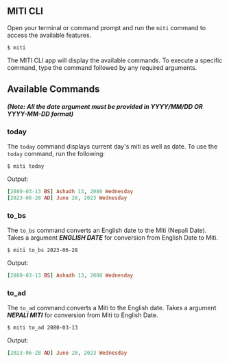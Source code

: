 
## MITI CLI
Open your terminal or command prompt and run the `miti` command to access the available features.

    $ miti

The MITI CLI app will display the available commands. To execute a specific command, type the command followed by any required arguments.

## Available Commands

#### ***(Note: All the date argument must be provided in YYYY/MM/DD OR YYYY-MM-DD format)***

### **today**

The `today` command displays current day's miti as well as date. To use the `today` command, run the following:

    $ miti today

Output:
```ruby
[2080-03-13 BS] Ashadh 13, 2080 Wednesday
[2023-06-28 AD] June 28, 2023 Wednesday

```
### **to_bs**
The `to_bs` command converts an English date to the Miti (Nepali Date). Takes a argument ***ENGLISH DATE*** for conversion from English Date to Miti.

    $ miti to_bs 2023-06-28


Output:
```ruby
[2080-03-13 BS] Ashadh 13, 2080 Wednesday
```

### **to_ad**

The `to_ad` command converts a Miti to the English date. Takes a argument ***NEPALI MITI*** for conversion from Miti to English Date.

    $ miti to_ad 2080-03-13

Output:
```ruby
[2023-06-28 AD] June 28, 2023 Wednesday
```